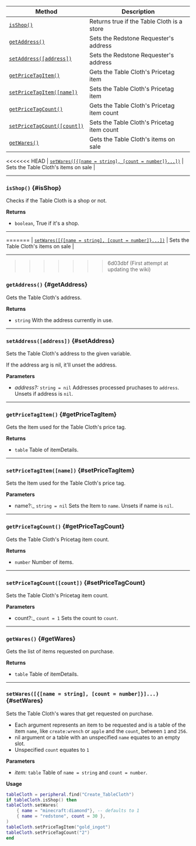 | Method                                 | Description                                                  |
| -------------------------------------- | ------------------------------------------------------------ |
| [`isShop()`](#isShop)            | Returns true if the Table Cloth is a store |
| [`getAddress()`](#getAddress)            | Sets the Redstone Requester's address |
| [`setAddress([address])`](#setAddress)            | Sets the Redstone Requester's address |
| [`getPriceTagItem()`](#getPriceTagItem)            | Gets the Table Cloth's Pricetag item|
| [`setPriceTagItem([name])`](#setPriceTagItem)            | Sets the Table Cloth's Pricetag item|
| [`getPriceTagCount()`](#getPriceTagCount)            | Gets the Table Cloth's Pricetag item count|
| [`setPriceTagCount([count])`](#setPriceTagCount)            | Sets the Table Cloth's Pricetag item count|
| [`getWares()`](#getWares)            | Gets the Table Cloth's items on sale|
<<<<<<< HEAD
| [`setWares([{[name = string], [count = number]}...])`](#setWares)            | Sets the Table Cloth's items on sale |

---

### `isShop()` {#isShop}

Checks if the Table Cloth is a shop or not.

**Returns**

- `boolean`, True if it's a shop. 

---
=======
| [`setWares([{[name = string], [count = number]}...])`](#configure)            | Sets the Table Cloth's items on sale |

---

>>>>>>> 6d03dbf (First attempt at updating the wiki)

### `getAddress()` {#getAddress}

Gets the Table Cloth's address.

**Returns**

- `string` With the address currently in use. 

---

### `setAddress([address])` {#setAddress}

Sets the Table Cloth's address to the given variable.

If the address arg is nil, it'll unset the address.

**Parameters**

- _address?:_ `string = nil`  Addresses processed pruchases to `address`. Unsets if address is `nil`.


---

### `getPriceTagItem()` {#getPriceTagItem}

Gets the Item used for the Table Cloth's price tag.

**Returns**

- `table` Table of itemDetails.

---


### `setPriceTagItem([name])` {#setPriceTagItem}

Sets the Item used for the Table Cloth's price tag.

**Parameters**

- name?:_ `string = nil`  Sets the Item to `name`. Unsets if name is `nil`.

---

### `getPriceTagCount()` {#getPriceTagCount}

Gets the Table Cloth's Pricetag item count.

**Returns**

- `number` Number of items.

---


### `setPriceTagCount([count])` {#setPriceTagCount}

Sets the Table Cloth's Pricetag item count.

**Parameters**

- count?:_ `count = 1`  Sets the count to `count`.


---

### `getWares()` {#getWares}

Gets the list of items requested on purchase.

**Returns**

- `table` Table of itemDetails.

---

### `setWares([{[name = string], [count = number]}]...)` {#setWares}

Sets the Table Cloth's wares that get requested on purchase.
- Each argument represents an item to be requested and is a table of the item `name`, like `create:wrench` or `apple` and the `count`, between `1` and `256`.
- nil argument or a table with an unspecified `name` equates to an empty slot.
- Unspecified `count` equates to `1`

**Parameters**

- _item:_ `table` Table of `name = string` and `count = number`.

**Usage**
```lua
tableCloth = peripheral.find("Create_TableCloth")
if tableCloth.isShop() then
tableCloth.setWares(
    { name = "minecraft:diamond"}, -- defaults to 1
    { name = "redstone", count = 30 },
)
tableCloth.setPriceTagItem("gold_ingot")
tableCloth.setPriceTagCount("2")
end
```
